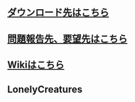 ## [ダウンロード先はこちら](http://lpc1768.sakura.ne.jp/Lonely-Creatures/Lonely-Creatures.zip)
## [問題報告先、要望先はこちら](https://github.com/SKN-JP/Lonely-Creatures/issues)
## [Wikiはこちら](https://github.com/SKN-JP/Lonely-Creatures/issues)
## LonelyCreatures
